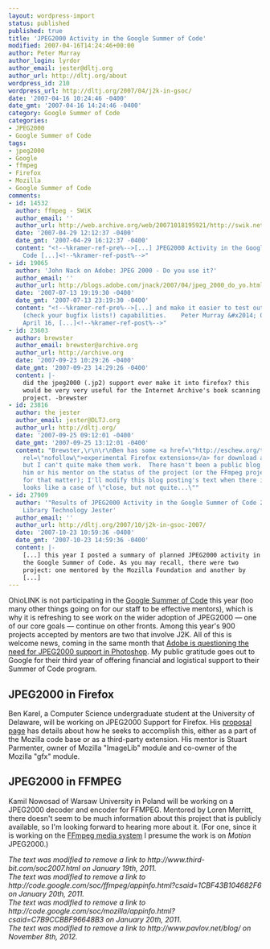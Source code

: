 ```yaml
---
layout: wordpress-import
status: published
published: true
title: 'JPEG2000 Activity in the Google Summer of Code'
modified: 2007-04-16T14:24:46+00:00
author: Peter Murray
author_login: lyrdor
author_email: jester@dltj.org
author_url: http://dltj.org/about
wordpress_id: 210
wordpress_url: http://dltj.org/2007/04/j2k-in-gsoc/
date: '2007-04-16 10:24:46 -0400'
date_gmt: '2007-04-16 14:24:46 -0400'
category: Google Summer of Code
categories:
- JPEG2000
- Google Summer of Code
tags:
- jpeg2000
- Google
- ffmpeg
- Firefox
- Mozilla
- Google Summer of Code
comments:
- id: 14532
  author: ffmpeg - SWiK
  author_email: ''
  author_url: http://web.archive.org/web/20071018195921/http://swik.net:80/ffmpeg?popular
  date: '2007-04-29 12:12:37 -0400'
  date_gmt: '2007-04-29 16:12:37 -0400'
  content: "<!--%kramer-ref-pre%-->[...] JPEG2000 Activity in the Google Summer of
    Code [...]<!--%kramer-ref-post%-->"
- id: 19065
  author: 'John Nack on Adobe: JPEG 2000 - Do you use it?'
  author_email: ''
  author_url: http://blogs.adobe.com/jnack/2007/04/jpeg_2000_do_yo.html
  date: '2007-07-13 19:19:30 -0400'
  date_gmt: '2007-07-13 23:19:30 -0400'
  content: "<!--%kramer-ref-pre%-->[...] and make it easier to test out the plugin's
    (check your bugfix lists!) capabilities.    Peter Murray &#x2014; 07:36 AM on
    April 16, [...]<!--%kramer-ref-post%-->"
- id: 23603
  author: brewster
  author_email: brewster@archive.org
  author_url: http://archive.org
  date: '2007-09-23 10:29:26 -0400'
  date_gmt: '2007-09-23 14:29:26 -0400'
  content: |-
    did the jpeg2000 (.jp2) support ever make it into firefox? this
    would be very very useful for the Internet Archive's book scanning
    project. -brewster
- id: 23816
  author: the jester
  author_email: jester@DLTJ.org
  author_url: http://dltj.org/
  date: '2007-09-25 09:12:01 -0400'
  date_gmt: '2007-09-25 13:12:01 -0400'
  content: "Brewster,\r\n\r\nBen has some <a href=\"http://eschew.org/test/jp2/xpi/\"
    rel=\"nofollow\">experimental Firefox extensions</a> for download and installation,
    but I can't quite make them work.  There hasn't been a public blog posting by
    him or his mentor on the status of the project (or the FFmpeg project either,
    for that matter); I'll modify this blog posting's text when there is...\r\n\r\nIt
    looks like a case of \"close, but not quite...\""
- id: 27909
  author: '"Results of JPEG2000 Activity in the Google Summer of Code 2007" in Disruptive
    Library Technology Jester'
  author_email: ''
  author_url: http://dltj.org/2007/10/j2k-in-gsoc-2007/
  date: '2007-10-23 10:59:36 -0400'
  date_gmt: '2007-10-23 14:59:36 -0400'
  content: |-
    [...] this year I posted a summary of planned JPEG2000 activity in
    the Google Summer of Code. As you may recall, there were two
    project: one mentored by the Mozilla Foundation and another by
    [...]
---
```

<p>OhioLINK is not participating in the <a href="http://code.google.com/soc/" title="Google Summer of Code">Google Summer of Code</a> this year (too many other things going on for our staff to be effective mentors), which is why it is refreshing to see work on the wider adoption of JPEG2000 &mdash; one of our core goals &mdash; continue on other fronts.  Among this year's <span class="removed_link" title="http://www.third-bit.com/soc2007.html">900 projects accepted by mentors</span> are two that involve J2K.  All of this is welcome news, coming in the same month that <a href="/article/j2k-in-photoshop/">Adobe is questioning the need for JPEG2000 support in Photoshop</a>.  My public gratitude goes out to Google for their third year of offering financial and logistical support to their Summer of Code program.</p>
<h2>JPEG2000 in Firefox</h2>
<p>Ben Karel, a Computer Science undergraduate student at the University of Delaware, will be working on <span class="removed_link" title="http://code.google.com/soc/mozilla/appinfo.html?csaid=C7B9CCBBF96648B3">JPEG2000 Support for Firefox</span>.   His <a href="http://eschew.org/projects/soc/2007/application.html" title="JPEG2000 Proposal">proposal page</a> has details about how he seeks to accomplish this, either as a part of the Mozilla code base or as a third-party extension.  His mentor is <span class="removed_link" title="http://www.pavlov.net/blog/">Stuart Parmenter</span>, owner of Mozilla "ImageLib" module and co-owner of the Mozilla "gfx" module.</p>
<h2>JPEG2000 in FFMPEG</h2>
<p>Kamil Nowosad of Warsaw University in Poland will be working on <span class="removed_link" title="http://code.google.com/soc/ffmpeg/appinfo.html?csaid=1CBF43B104682F6">a JPEG2000 decoder and encoder for FFMPEG</span>.  Mentored by Loren Merritt, there doesn't seem to be much information about this project that is publicly available, so I'm looking forward to hearing more about it.  (For one, since it is working on the <a href="http://ffmpeg.mplayerhq.hu/" title="FFmpeg homepage">FFmpeg media system</a> I presume the work is on <em>Motion</em> JPEG2000.)
<p style="padding:0;margin:0;font-style:italic;" class="removed_link">The text was modified to remove a link to http://www.third-bit.com/soc2007.html on January 19th, 2011.</p>
<p style="padding:0;margin:0;font-style:italic;" class="removed_link">The text was modified to remove a link to http://code.google.com/soc/ffmpeg/appinfo.html?csaid=1CBF43B104682F6 on January 20th, 2011.</p>
<p style="padding:0;margin:0;font-style:italic;" class="removed_link">The text was modified to remove a link to http://code.google.com/soc/mozilla/appinfo.html?csaid=C7B9CCBBF96648B3 on January 20th, 2011.</p>
<p style="padding:0;margin:0;font-style:italic;" class="removed_link">The text was modified to remove a link to http://www.pavlov.net/blog/ on November 8th, 2012.</p>
